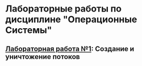 # Лабораторные работы по дисциплине "Операционные Системы"


## [Лабораторная работа №1](https://github.com/Xofrio/OSlabs/lab1): Создание и уничтожение потоков

